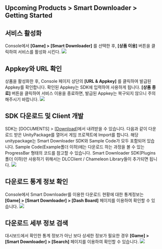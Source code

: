 ## Upcoming Products > Smart Downloader > Getting Started

## 서비스 활성화
Console에서 **[Game] > [Smart Downloader]** 를 선택한 후, **[상품 이용]** 버튼을 클릭하여 서비스를 활성화 시킨다.
![](http://static.toastoven.net/prod_smartdownloader/img_01.png)

## Appkey와 URL 확인
상품을 활성화한 후, Console 페이지 상단의 **[URL & Appkey]** 를 클릭하여 발급된 Appkey를 확인합니다. 확인된 Appkey는 SDK에 입력하여 사용하게 됩니다. **[상품 종료]** 버튼을 클릭하여 서비스 이용을 종료하면, 발급된 Appkey는 복구되지 않으니 주의해주시기 바랍니다.
![](http://static.toastoven.net/prod_smartdownloader/img_02.png)

## SDK 다운로드 및 Client 개발
SDK는 [DOCUMENTS] > [[Download](http://docs.cloud.toast.com/en/Download/#upcoming-products-smart-downloader)]에서 내려받을 수 있습니다. 다음과 같이 다운로드 받은 UnityPackage를 열어서 게임 프로젝트에 Import를 합니다. 해당 unitypackage는 Smart Downloader SDK와 Sample Code가 모두 포함되어 있습니다. Sample Code(Example폴더 이하)에는 다운로드 하는 과정을 볼 수 있는 ProgressBar 형태의 코드를 참고할 수 있습니다. Smart Downloader SDK(Plugins폴더 이하)만 사용하기 위해서는 DLCClient / Chameleon Library들이 추가되면 됩니다.
![](http://static.toastoven.net/prod_smartdownloader/img_03.png)

## 다운로드 통계 정보 확인
Console에서 Smart Downloader를 이용한 다운로드 현황에 대한 통계정보는 **[Game] > [Smart Downloader] > [Dash Board]** 페이지를 이용하여 확인할 수 있습니다.
![](http://static.toastoven.net/prod_smartdownloader/img_04.png)

## 다운로드 세부 정보 검색
대시보드에서 확인한 통계 정보가 아닌 보다 상세한 정보가 필요한 경우 **[Game] > [Smart Downloader] > [Search]** 페이지를 이용하여 확인할 수 있습니다.
![](http://static.toastoven.net/prod_smartdownloader/img_05.png)
